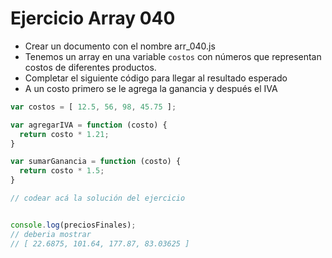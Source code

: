 # Ejercicio Array 040

* Crear un documento con el nombre arr_040.js
* Tenemos un array en una variable `costos` con números que representan costos de diferentes productos.
* Completar el siguiente código para llegar al resultado esperado
* A un costo primero se le agrega la ganancia y después el IVA

```js
var costos = [ 12.5, 56, 98, 45.75 ];

var agregarIVA = function (costo) {
  return costo * 1.21;
}

var sumarGanancia = function (costo) {
  return costo * 1.5;
}

// codear acá la solución del ejercicio


console.log(preciosFinales);
// deberia mostrar
// [ 22.6875, 101.64, 177.87, 83.03625 ]
```